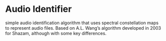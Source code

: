 # Audio Identifier
 simple audio identification algorithm that uses spectral constellation maps to represent audio files. Based on A.L. Wang’s algorithm developed in 2003 for Shazam, although with some key differences.

